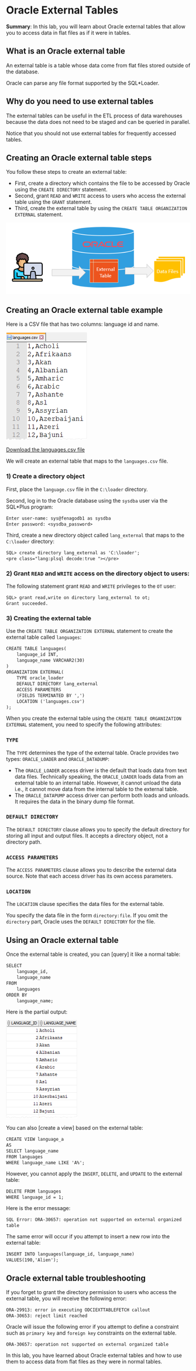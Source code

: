 # Oracle External Tables

**Summary**: In this lab, you will learn about Oracle external tables that allow you to access data in flat files as if it were in tables.

What is an Oracle external table
--------------------------------

An external table is a table whose data come from flat files stored outside of the database.

Oracle can parse any file format supported by the SQL\*Loader.

Why do you need to use external tables
--------------------------------------

The external tables can be useful in the ETL process of data warehouses because the data does not need to be staged and can be queried in parallel.

Notice that you should not use external tables for frequently accessed tables.

Creating an Oracle external table steps
---------------------------------------

You follow these steps to create an external table:

*   First, create a directory which contains the file to be accessed by Oracle using the `CREATE DIRECTORY` statement.
*   Second, grant `READ` and `WRITE` access to users who access the external table using the `GRANT` statement.
*   Third, create the external table by using the `CREATE TABLE ORGANIZATION EXTERNAL` statement.

![Oracle External Table](./images/Oracle-External-Table.png)

Creating an Oracle external table example
-----------------------------------------

Here is a CSV file that has two columns: language id and name.

![](./images/Oracle-External-Table-Data-File.png)

[Download the languages.csv file](./images/languages.csv)

We will create an external table that maps to the `languages.csv` file.

### 1) Create a directory object

First, place the `language.csv` file in the `C:\loader` directory.

Second, log in to the Oracle database using the `sysdba` user via the SQL\*Plus program:

```
Enter user-name: sys@fenagodb1 as sysdba   
Enter password: <sysdba_password>
```


Third, create a new directory object called `lang_external` that maps to the `C:\loader` directory:

```
SQL> create directory lang_external as 'C:\loader';   
<pre class="lang:plsql decode:true "></pre>
```


### 2) Grant `READ` and `WRITE` access on the directory object to users:

The following statement grant `READ` and `WRITE` privileges to the `OT` user:

```
SQL> grant read,write on directory lang_external to ot;
Grant succeeded.
```


### 3) Creating the external table

Use the `CREATE TABLE ORGANIZATION EXTERNAL` statement to create the external table called `languages`:

```
CREATE TABLE languages(
    language_id INT,
    language_name VARCHAR2(30)
)
ORGANIZATION EXTERNAL(
    TYPE oracle_loader
    DEFAULT DIRECTORY lang_external
    ACCESS PARAMETERS 
    (FIELDS TERMINATED BY ',')
    LOCATION ('languages.csv')
);

```


When you create the external table using the `CREATE TABLE ORGANIZATION EXTERNAL` statement, you need to specify the following attributes:

### `TYPE`

The `TYPE` determines the type of the external table. Oracle provides two types: `ORACLE_LOADER` and `ORACLE_DATADUMP`:

*   The `ORACLE_LOADER` access driver is the default that loads data from text data files. Technically speaking, the `ORACLE_LOADER` loads data from an external table to an internal table. However, it cannot unload the data i.e., it cannot move data from the internal table to the external table.
*   The `ORACLE_DATAPUMP` access driver can perform both loads and unloads. It requires the data in the binary dump file format.

### `DEFAULT DIRECTORY`

The `DEFAULT DIRECTORY` clause allows you to specify the default directory for storing all input and output files. It accepts a directory object, not a directory path.

### `ACCESS PARAMETERS`

The `ACCESS PARAMETERS` clause allows you to describe the external data source. Note that each access driver has its own access parameters.

### `LOCATION`

The `LOCATION` clause specifies the data files for the external table.

You specify the data file in the form `directory:file`. If you omit the `directory` part, Oracle uses the `DEFAULT DIRECTORY` for the file.

Using an Oracle external table
------------------------------

Once the external table is created, you can [query] it like a normal table:

```
SELECT 
    language_id, 
    language_name 
FROM 
    languages
ORDER BY 
    language_name;

```


Here is the partial output:

![Oracle External Table Example](./images/Oracle-External-Table-Example.png)

You can also [create a view] based on the external table:

```
CREATE VIEW language_a 
AS
SELECT language_name 
FROM languages
WHERE language_name LIKE 'A%';

```


However, you cannot apply the `INSERT`, `DELETE`, and `UPDATE` to the external table:

```
DELETE FROM languages 
WHERE language_id = 1;
```


Here is the error message:

```
SQL Error: ORA-30657: operation not supported on external organized table
```


The same error will occur if you attempt to insert a new row into the external table:

```
INSERT INTO languages(language_id, language_name) 
VALUES(190,'Alien');
```


Oracle external table troubleshooting
-------------------------------------

If you forget to grant the directory permission to users who access the external table, you will receive the following error:

```
ORA-29913: error in executing ODCIEXTTABLEFETCH callout
ORA-30653: reject limit reached
```


Oracle will issue the following error if you attempt to define a constraint such as `primary key` and `foreign key` constraints on the external table.

```
ORA-30657: operation not supported on external organized table
```


In this lab, you have learned about Oracle external tables and how to use them to access data from flat files as they were in normal tables.
